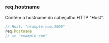 <h3 id='req.hostname'>req.hostname</h3>
Contém o hostname do cabeçalho HTTP "Host".

~~~js
// Host: "example.com:3000"
req.hostname
// => "example.com"
~~~
